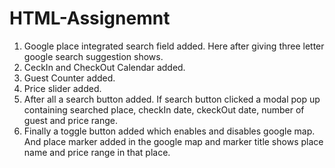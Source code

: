 # HTML-Assignemnt

1) Google place integrated search field added. Here after giving three letter google search suggestion shows.
2) CeckIn and CheckOut Calendar added.
3) Guest Counter added.
4) Price slider added.
5) After all a search button added. If search button clicked a modal pop up containing searched place, checkIn date, ckeckOut date, number of guest and price range.
6) Finally a toggle button added which enables and disables google map. And place marker added in the google map and marker title shows place name and price range in that place.
